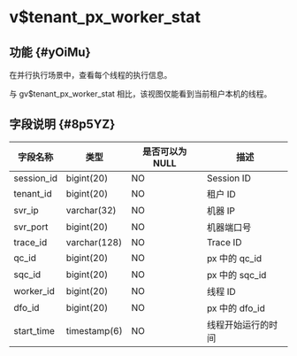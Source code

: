 v$tenant_px_worker_stat 
============================================



功能 {#yOiMu}
-----------

在并行执行场景中，查看每个线程的执行信息。

与 gv$tenant_px_worker_stat 相比，该视图仅能看到当前租户本机的线程。

字段说明 {#8p5YZ}
-------------



|  **字段名称**  |    **类型**    | **是否可以为 NULL** |    **描述**    |
|------------|--------------|----------------|--------------|
| session_id | bigint(20)   | NO             | Session ID   |
| tenant_id  | bigint(20)   | NO             | 租户 ID        |
| svr_ip     | varchar(32)  | NO             | 机器 IP        |
| svr_port   | bigint(20)   | NO             | 机器端口号        |
| trace_id   | varchar(128) | NO             | Trace ID     |
| qc_id      | bigint(20)   | NO             | px 中的 qc_id  |
| sqc_id     | bigint(20)   | NO             | px 中的 sqc_id |
| worker_id  | bigint(20)   | NO             | 线程  ID       |
| dfo_id     | bigint(20)   | NO             | px 中的 dfo_id |
| start_time | timestamp(6) | NO             | 线程开始运行的时间    |



